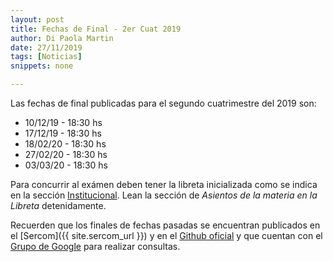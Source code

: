 ```yaml
---
layout: post
title: Fechas de Final - 2er Cuat 2019
author: Di Paola Martin
date: 27/11/2019
tags: [Noticias]
snippets: none

---
```


Las fechas de final publicadas para el segundo cuatrimestre del 2019 son:

 - 10/12/19 - 18:30 hs
 - 17/12/19 - 18:30 hs
 - 18/02/20 - 18:30 hs
 - 27/02/20 - 18:30 hs
 - 03/03/20 - 18:30 hs

Para concurrir al exámen deben tener la libreta inicializada como se indica
en la sección [Institucional](/institucional). Lean la sección de
*Asientos de la materia en la Libreta* detenidamente.

Recuerden que los finales de fechas pasadas se encuentran
publicados en el
[Sercom]({{ site.sercom_url }}) y en el
[Github oficial](https://github.com/Taller-de-Programacion/examenes) y que cuentan con el
[Grupo de Google](https://groups.google.com/forum/#!forum/tallerdeprogramacion)
para realizar consultas.

